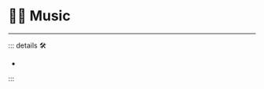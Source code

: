 
# 💜<anima>🎼 Music </anima>

---

<!-- =================================================== -->
<!-- =================================================== -->
<!-- =================================================== -->
<!-- =================================================== -->
<!-- =================================================== -->
::: details 🛠

-

:::

